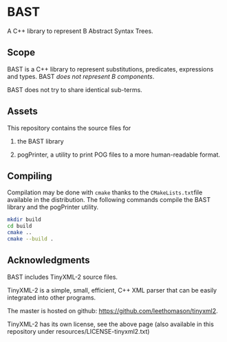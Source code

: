 # BAST

A C++ library to represent B Abstract Syntax Trees.

## Scope

BAST is a C++ library to represent substitutions, predicates, expressions and types. BAST *does not represent B components*.

BAST does not try to share identical sub-terms.

## Assets

This repository contains the source files for 

1. the BAST library 

1. pogPrinter, a utility to print POG files to a more human-readable format.

## Compiling

Compilation may be done with `cmake` thanks to the `CMakeLists.txt`file available in the distribution. The following commands compile the BAST library and the pogPrinter utility.

```sh
mkdir build
cd build
cmake ..
cmake --build .
```

## Acknowledgments

BAST includes TinyXML-2 source files.

TinyXML-2 is a simple, small, efficient, C++ XML parser that can be easily integrated into other programs.

The master is hosted on github: https://github.com/leethomason/tinyxml2.

TinyXML-2 has its own license, see the above page (also available in this repository under resources/LICENSE-tinyxml2.txt)